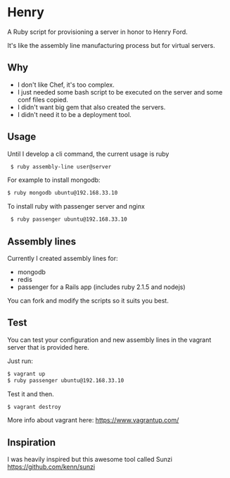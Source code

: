 # Henry

A Ruby script for provisioning a server in honor to Henry Ford.

It's like the assembly line manufacturing process but for virtual servers.

## Why

* I don't like Chef, it's too complex.
* I just needed some bash script to be executed on the server and some conf files copied.
* I didn't want big gem that also created the servers.
* I didn't need it to be a deployment tool.

## Usage

Until I develop a cli command, the current usage is ruby

```bash
 $ ruby assembly-line user@server
```

For example to install mongodb:

```bash
$ ruby mongodb ubuntu@192.168.33.10
```

To install ruby with passenger server and nginx

```bash
 $ ruby passenger ubuntu@192.168.33.10
```

## Assembly lines

Currently I created assembly lines for:

* mongodb
* redis
* passenger for a Rails app (includes ruby 2.1.5 and nodejs)

You can fork and modify the scripts so it suits you best.

## Test

You can test your configuration and new assembly lines in the vagrant server that is provided here.

Just run:

```bash
$ vagrant up
$ ruby passenger ubuntu@192.168.33.10
```

Test it and then.
```bash
$ vagrant destroy
```

More info about vagrant here: https://www.vagrantup.com/

## Inspiration

I was heavily inspired but this awesome tool called Sunzi https://github.com/kenn/sunzi

